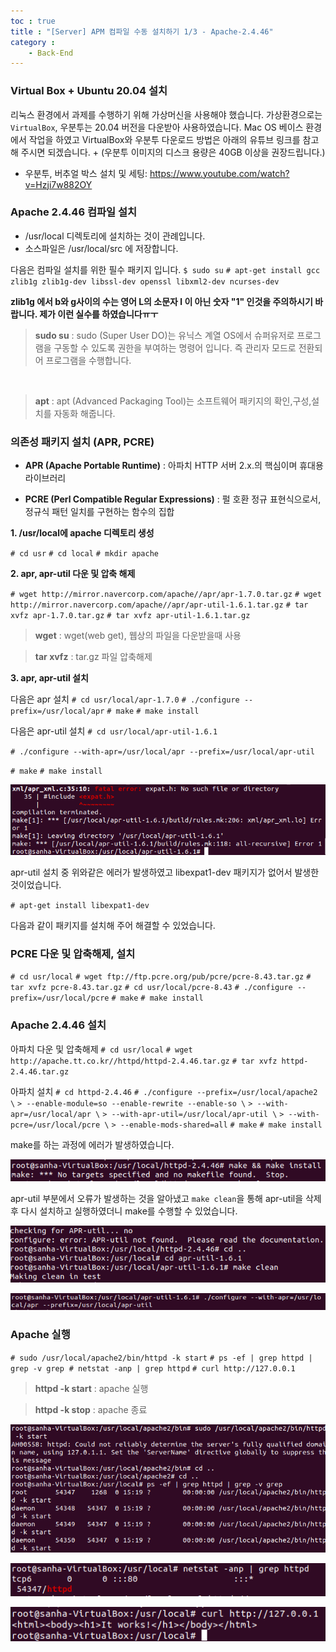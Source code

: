 ```yaml
---
toc : true
title : "[Server] APM 컴파일 수동 설치하기 1/3 - Apache-2.4.46"
category : 
    - Back-End
---
```

### Virtual Box + Ubuntu 20.04 설치
리눅스 환경에서 과제를 수행하기 위해 가상머신을 사용해야 했습니다.
가상환경으로는 `VirtualBox`, 우분투는 20.04 버전을 다운받아 사용하였습니다. Mac OS 베이스 환경에서 작업을 하였고 VirtualBox와 우분투 다운로드 방법은 아래의 유튜브 링크를 참고해 주시면 되겠습니다. + $($우분투 이미지의 디스크 용량은 40GB 이상을 권장드립니다.)

- 우분투, 버추얼 박스 설치 및 세팅: https://www.youtube.com/watch?v=Hzji7w882OY

### Apache 2.4.46 컴파일 설치
- /usr/local 디렉토리에 설치하는 것이 관례입니다.
- 소스파일은 /usr/local/src 에 저장합니다.

다음은 컴파일 설치를 위한 필수 패키지 입니다.
`$ sudo su`
`# apt-get install gcc zlib1g zlib1g-dev libssl-dev openssl libxml2-dev ncurses-dev`

**zlib1g 에서 b와 g사이의 수는 영어 L의 소문자 l 이 아닌 숫자 "1" 인것을 주의하시기 바랍니다. 제가 이런 실수를 하였습니다ㅠㅜ**

>**sudo su** : sudo $($Super User DO)는 유닉스 계열 OS에서 슈퍼유저로 프로그램을 구동할 수 있도록 권한을 부여하는 명령어 입니다. 즉 관리자 모드로 전환되어 프로그램을 수행합니다.
<br>

>**apt** : apt $($Advanced Packaging Tool)는 소프트웨어 패키지의 확인,구성,설치를 자동화 해줍니다.

### 의존성 패키지 설치 $($APR, PCRE)

- **APR $($Apache Portable Runtime)** : 아파치 HTTP 서버 2.x.의 핵심이며 휴대용 라이브러리

- **PCRE $($Perl Compatible Regular Expressions)** : 펄 호환 정규 표현식으로서, 정규식 패턴 일치를 구현하는 함수의 집합

**1. /usr/local에 apache 디렉토리 생성**

`# cd usr`
`# cd local`
`# mkdir apache`

**2. apr, apr-util 다운 및 압축 해제**

`# wget http://mirror.navercorp.com/apache//apr/apr-1.7.0.tar.gz`
`# wget http://mirror.navercorp.com/apache//apr/apr-util-1.6.1.tar.gz`
`# tar xvfz apr-1.7.0.tar.gz`
`# tar xvfz apr-util-1.6.1.tar.gz`

>**wget** : wget$($web get), 웹상의 파일을 다운받을때 사용

>**tar xvfz** : tar.gz 파일 압축해제

**3. apr, apr-util 설치**

다음은 apr 설치
`# cd usr/local/apr-1.7.0`
`# ./configure --prefix=/usr/local/apr`
`# make`
`# make install`

다음은 apr-util 설치
`# cd usr/local/apr-util-1.6.1`

`# ./configure --with-apr=/usr/local/apr --prefix=/usr/local/apr-util`

`# make`
`# make install`

![apr-util-error](/assets/images/Back_End/apr-util-error.png) 

apr-util 설치 중 위와같은 에러가 발생하였고  libexpat1-dev 패키지가 없어서 발생한 것이었습니다.

`# apt-get install libexpat1-dev`

다음과 같이 패키지를 설치해 주어 해결할 수 있었습니다.

### PCRE 다운 및 압축해제, 설치

`# cd usr/local`
`# wget ftp://ftp.pcre.org/pub/pcre/pcre-8.43.tar.gz`
`# tar xvfz pcre-8.43.tar.gz`
`# cd usr/local/pcre-8.43`
`# ./configure --prefix=/usr/local/pcre`
`# make`
`# make install`

### Apache 2.4.46 설치

아파치 다운 및 압축해제
`# cd usr/local`
`# wget http://apache.tt.co.kr//httpd/httpd-2.4.46.tar.gz`
`# tar xvfz httpd-2.4.46.tar.gz`

아파치 설치
`# cd httpd-2.4.46`
`# ./configure --prefix=/usr/local/apache2 \`
`> --enable-module=so --enable-rewrite --enable-so \`
`> --with-apr=/usr/local/apr \`
`> --with-apr-util=/usr/local/apr-util \`
`> --with-pcre=/usr/local/pcre \`
`> --enable-mods-shared=all`
`# make`
`# make install`

make를 하는 과정에 에러가 발생하였습니다.

![no make file found](/assets/images/Back_End/no_makefile_found.png) 

apr-util 부분에서 오류가 발생하는 것을 알아냈고 `make clean`을 통해 apr-util을 삭제 후 다시 설치하고 실행하였더니 make를 수행할 수 있었습니다. 

![apr-util-clean](/assets/images/Back_End/apr-util-clean.png)

![apr-util-error](/assets/images/Back_End/apr-util-install.png) 

### Apache 실행

`# sudo /usr/local/apache2/bin/httpd -k start`
`# ps -ef | grep httpd | grep -v grep` 
`# netstat -anp | grep httpd`
`# curl http://127.0.0.1`

> **httpd -k start** : apache 실행

> **httpd -k stop** : apache 종료

![apr-util-error](/assets/images/Back_End/apache_execute.png) 

![apr-util-error](/assets/images/Back_End/result-apache.png) 

![apr-util-error](/assets/images/Back_End/ItWorks.png) 
